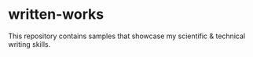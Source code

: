 # written-works
This repository contains samples that showcase my scientific &amp; technical writing skills.
